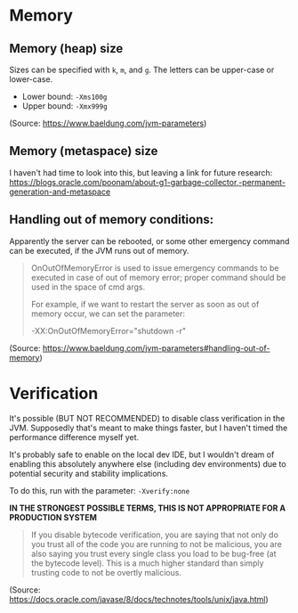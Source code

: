 # Memory

## Memory (heap) size
Sizes can be specified with `k`, `m`, and `g`. The letters can be upper-case or lower-case.

* Lower bound: `-Xms100g` 
* Upper bound: `-Xmx999g`

(Source: https://www.baeldung.com/jvm-parameters)

## Memory (metaspace) size
I haven't had time to look into this, but leaving a link for future research:
https://blogs.oracle.com/poonam/about-g1-garbage-collector,-permanent-generation-and-metaspace

## Handling out of memory conditions:
Apparently the server can be rebooted, or some other emergency command can be executed, if the JVM runs out of memory.

> OnOutOfMemoryError is used to issue emergency commands to be executed in case of out of memory error; proper command should be used in the space of cmd args. 
> 
> For example, if we want to restart the server as soon as out of memory occur, we can set the parameter:
> 
> -XX:OnOutOfMemoryError="shutdown -r"

(Source: https://www.baeldung.com/jvm-parameters#handling-out-of-memory)

# Verification
It's possible (BUT NOT RECOMMENDED) to disable class verification in the JVM. Supposedly that's meant to make things faster, but I haven't timed the performance difference myself yet.

It's probably safe to enable on the local dev IDE, but I wouldn't dream of enabling this absolutely anywhere else (including dev environments) due to potential security and stability implications. 

To do this, run with the parameter: `-Xverify:none`

**IN THE STRONGEST POSSIBLE TERMS, THIS IS NOT APPROPRIATE FOR A PRODUCTION SYSTEM**

> If you disable bytecode verification, you are saying that not only do you trust all of the code you are running to not be malicious, you are also saying you trust every single class you load to be bug-free (at the bytecode level). This is a much higher standard than simply trusting code to not be overtly malicious.

(Source: https://docs.oracle.com/javase/8/docs/technotes/tools/unix/java.html)
